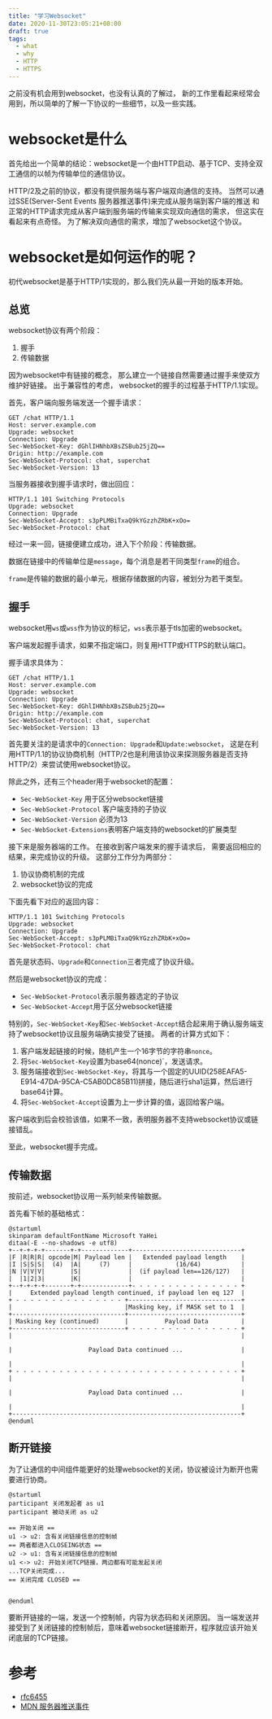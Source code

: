 ```yaml
---
title: "学习Websocket"
date: 2020-11-30T23:05:21+08:00
draft: true
tags:
  - what
  - why
  - HTTP
  - HTTPS
---
```


之前没有机会用到websocket，也没有认真的了解过，
新的工作里看起来经常会用到，所以简单的了解一下协议的一些细节，以及一些实践。

# websocket是什么

首先给出一个简单的结论：websocket是一个由HTTP启动、基于TCP、支持全双工通信的以帧为传输单位的通信协议。

HTTP/2及之前的协议，都没有提供服务端与客户端双向通信的支持。
当然可以通过SSE(Server-Sent Events 服务器推送事件)来完成从服务端到客户端的推送
和正常的HTTP请求完成从客户端到服务端的传输来实现双向通信的需求，
但这实在看起来有点奇怪。
为了解决双向通信的需求，增加了websocket这个协议。


# websocket是如何运作的呢？

初代websocket是基于HTTP/1实现的，那么我们先从最一开始的版本开始。

## 总览

websocket协议有两个阶段：
1. 握手
1. 传输数据

因为websocket中有链接的概念，
那么建立一个链接自然需要通过握手来使双方维护好链接。
出于兼容性的考虑，
websocket的握手的过程基于HTTP/1.1实现。

首先，客户端向服务端发送一个握手请求：

```http
GET /chat HTTP/1.1
Host: server.example.com
Upgrade: websocket
Connection: Upgrade
Sec-WebSocket-Key: dGhlIHNhbXBsZSBub25jZQ==
Origin: http://example.com
Sec-WebSocket-Protocol: chat, superchat
Sec-WebSocket-Version: 13
```

当服务器接收到握手请求时，做出回应：
```http
HTTP/1.1 101 Switching Protocols
Upgrade: websocket
Connection: Upgrade
Sec-WebSocket-Accept: s3pPLMBiTxaQ9kYGzzhZRbK+xOo=
Sec-WebSocket-Protocol: chat
```

经过一来一回，链接便建立成功，进入下个阶段：传输数据。

数据在链接中的传输单位是`message`，每个消息是若干同类型`frame`的组合。

`frame`是传输的数据的最小单元，根据存储数据的内容，被划分为若干类型。

## 握手

websocket用`ws`或`wss`作为协议的标记，`wss`表示基于tls加密的websocket。

客户端发起握手请求，如果不指定端口，则复用HTTP或HTTPS的默认端口。

握手请求具体为：

```http
GET /chat HTTP/1.1
Host: server.example.com
Upgrade: websocket
Connection: Upgrade
Sec-WebSocket-Key: dGhlIHNhbXBsZSBub25jZQ==
Origin: http://example.com
Sec-WebSocket-Protocol: chat, superchat
Sec-WebSocket-Version: 13
```

首先要关注的是请求中的`Connection: Upgrade`和`Update:websocket`，
这是在利用HTTP/1.1的协议协商机制（HTTP/2也是利用该协议来探测服务器是否支持HTTP/2）来尝试使用websocket协议。

除此之外，还有三个header用于websocket的配置：
- `Sec-WebSocket-Key` 用于区分websocket链接
- `Sec-WebSocket-Protocol` 客户端支持的子协议
- `Sec-WebSocket-Version` 必须为13
- `Sec-WebSocket-Extensions`表明客户端支持的websocket的扩展类型

接下来是服务器端的工作。
在接收到客户端发来的握手请求后，
需要返回相应的结果，来完成协议的升级。
这部分工作分为两部分：
1. 协议协商机制的完成
1. websocket协议的完成

下面先看下对应的返回内容：

```http
HTTP/1.1 101 Switching Protocols
Upgrade: websocket
Connection: Upgrade
Sec-WebSocket-Accept: s3pPLMBiTxaQ9kYGzzhZRbK+xOo=
Sec-WebSocket-Protocol: chat
```

首先是状态码、`Upgrade`和`Connection`三者完成了协议升级。

然后是websocket协议的完成：
- `Sec-WebSocket-Protocol`表示服务器选定的子协议
- `Sec-WebSocket-Accept`用于区分websocket链接

特别的，`Sec-WebSocket-Key`和`Sec-WebSocket-Accept`结合起来用于确认服务端支持了websocket协议且服务端确实接受了链接。
两者的计算方式如下：

1. 客户端发起链接的时候，随机产生一个16字节的字符串`nonce`。
1. 将`Sec-WebSocket-Key`设置为base64(nonce)`，发送请求。
1. 服务端接收到`Sec-WebSocket-Key`，将其与一个固定的UUID(258EAFA5-E914-47DA-95CA-C5AB0DC85B11)拼接，随后进行sha1运算，然后进行base64计算。
1. 将`Sec-WebSocket-Accept`设置为上一步计算的值，返回给客户端。

客户端收到后会校验该值，如果不一致，表明服务器不支持websocket协议或链接错乱。

至此，websocket握手完成。

## 传输数据

按前述，websocket协议用一系列帧来传输数据。

首先看下帧的基础格式：

```ditaa
@startuml
skinparam defaultFontName Microsoft YaHei
ditaa(-E --no-shadows -e utf8)
+--+-+-+-+-------+-+-------------+------------------------------+
|F |R|R|R| opcode|M| Payload len |   Extended payload length    |
|I |S|S|S|  (4)  |A|     (7)     |            (16/64)           |
|N |V|V|V|       |S|             |  (if payload len==126/127)   |
|  |1|2|3|       |K|             |                              |
+--+-+-+-+-------+-+-------------+- - - - - - - - - - - - - - - +
|     Extended payload length continued, if payload len eq 127  |
+ - - - - - - - - - - - - - - - +-------------------------------+
|                               |Masking key, if MASK set to 1  |
+-------------------------------+-------------------------------+
| Masking key (continued)       |          Payload Data         |
+-------------------------------+ - - - - - - - - - - - - - - - +
|                                                               |
                                                                 
|                     Payload Data continued ...                |
                                                                 
|                                                               |
+ - - - - - - - - - - - - - - - - - - - - - - - - - - - - - - - +
|                                                               |
                                                                 
|                     Payload Data continued ...                |
                                                                 
|                                                               |
+---------------------------------------------------------------+
@enduml
```

## 断开链接

为了让通信的中间组件能更好的处理websocket的关闭，协议被设计为断开也需要进行协商。

```plantuml
@startuml
participant 关闭发起者 as u1
participant 被动关闭 as u2

== 开始关闭 ==
u1 -> u2: 含有关闭链接信息的控制帧
== 两者都进入CLOSEING状态 ==
u2 -> u1: 含有关闭链接信息的控制帧
u1 <-> u2: 开始关闭TCP链接，两边都有可能发起关闭
...TCP关闭完成...
== 关闭完成 CLOSED ==


@enduml
```

要断开链接的一端，发送一个控制帧，内容为状态码和关闭原因。
当一端发送并接受到了关闭链接的控制帧后，意味着websocket链接断开，程序就应该开始关闭底层的TCP链接。




# 参考

- [rfc6455](https://tools.ietf.org/html/rfc6455)
- [MDN 服务器推送事件](https://developer.mozilla.org/zh-CN/docs/Server-sent_events/EventSource)
